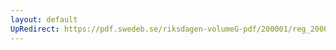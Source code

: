 ```yaml
---
layout: default
UpRedirect: https://pdf.swedeb.se/riksdagen-volumeG-pdf/200001/reg_200001/reg_200001_0113.pdf
---
```


